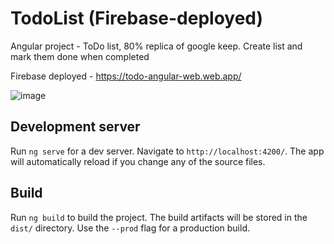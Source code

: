 # TodoList (Firebase-deployed)

Angular project - ToDo list, 80% replica of google keep. Create list and mark them done when completed

Firebase deployed - https://todo-angular-web.web.app/

![image](https://user-images.githubusercontent.com/34910004/111025456-48bfc980-840a-11eb-8292-68bdcc2981c0.png)

## Development server

Run `ng serve` for a dev server. Navigate to `http://localhost:4200/`. The app will automatically reload if you change any of the source files.

## Build

Run `ng build` to build the project. The build artifacts will be stored in the `dist/` directory. Use the `--prod` flag for a production build.
